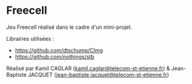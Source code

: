 # Freecell

Jeu Freecell réalisé dans le cadre d'un mini-projet.

Librairies utilisées : 
- https://github.com/dtschump/CImg
- https://github.com/nothings/stb

Réalisé par Kamil CAGLAR (kamil.caglar@telecom-st-etienne.fr) & Jean-Baptiste JACQUET (jean-baptiste.jacquet@telecom-st-etienne.fr)
